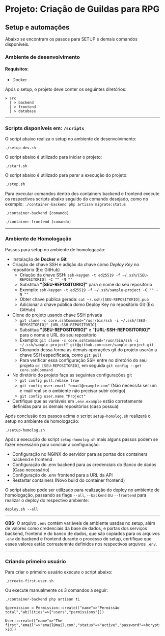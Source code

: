 # Projeto: Criação de Guildas para RPG

## Setup e automações

Abaixo se encontram os passos para SETUP e demais comandos disponíveis.

### Ambiente de desenvolvimento

#### Requisitos:
- Docker

Após o setup, o projeto deve conter os seguintes diretórios:

```text
> src
  | > backend
  | > frontend
  | > database
```

___

### Scripts disponíveis em: `/scripts`

O script abaixo realiza o setup no ambiente de desenvolvimento:

```shell
./setup-dev.sh
```

O script abaixo é utilizado para iniciar o projeto:

```shell
./start.sh
```

O script abaixo é utilizado para parar a execução do projeto:

```sh
./stop.sh
```

Para executar comandos dentro dos containers backend e frontend execute os respectivos scripts
abaixo seguido do comando desejado, como no exemplo: `./container-backend php artisan migrate:status`

```shell
./container-backend [comando]
```

```shell
./container-frontend [comando]
```

---
### Ambiente de Homologação

Passos para setup no ambiente de homologação:

- Instalação de **Docker** e **Git**
- Criação de chave SSH e adição da chave como _Deploy Key_ no repositório (Ex: GitHub)
  - Criação da chave SSH: `ssh-keygen -t ed25519 -f ~/.ssh/[SEU-REPOSITORIO] -C "" -N ""`
  - Substitua **"[SEU-REPOSITORIO]"** para o nome do seu repositório
  - Exemplo: `ssh-keygen -t ed25519 -f ~/.ssh/sample-project -C "" -N ""`
  - Obter chave pública gerada: `cat ~/.ssh/[SEU-REPOSITORIO].pub`
  - Adicionar a chave pública domo Deploy Key no repositório Git (Ex: GitHub)
- Clone do projeto usando chave SSH privada
  - `git clone -c core.sshCommand="/usr/bin/ssh -i ~/.ssh/[SEU-REPOSITORIO]" [URL-SSH-REPOSITORIO]`
  - Substitua **"[SEU-REPOSITORIO]"** e **"[URL-SSH-REPOSITORIO]"** para o nome e URL do seu repositório
  - Exemplo: `git clone -c core.sshCommand="/usr/bin/ssh -i ~/.ssh/sample-project" git@github.com:user/sample-project.git`
  - Clonando dessa forma as demais operações git do projeto usarão a chave SSH especificada, como `git pull`
  - Para verificar essa configuração SSH entre no diretório do seu projeto `cd [SEU-REPOSITORIO]`, em seguida `git config --get core.sshCommand`
- No diretório do projeto faça as seguintes configurações git
  - `git config pull.rebase true`
  - `git config user.email "email@example.com"` (Não necessita ser um e-mail real se o ambiente não precisar subir código)
  - `git config user.name "Project"`
- Certifique que as variáveis em `.env.example` estão corretamente definidas para os demais repositórios (caso possua)

Após conclusão dos passos acima o script `setup-homolog.sh` realizará o setup no ambiente de homologação:

```shell
./setup-homolog.sh
```

Após a execução do script `setup-homolog.sh` mais alguns passos podem se fazer necessário para concluir a configuração:

- Configuração no NGINX do servidor para as portas dos containers backend e frontend
- Configuração do .env backend para as credenciais do Banco de dados (Caso necessário)
- Configuração do .env frontend para a URL da API
- Restartar containers (Novo build do container frontend)

O script abaixo pode ser utilizado para realização do deploy no ambiente de homologação,
passando as flags `--all`, `--backend` ou `--frontend` para realizar o deploy do respectivo ambiente:

```shell
deploy.sh --all
```

---

**OBS:** O arquivo `.env` contém variáveis de ambiente usadas no setup, além de valores como credenciais da base de dados,
e portas dos serviços backend, frontend e do banco de dados, que são copiados para os arquivos
`.env` do backend e frontend durante o processo de setup, certifique que esses valores estão correatemnte definidos
nos respectivos arquivos `.env`.

---

### Criando primeiro usuário

Para criar o primeiro usuário execute o script abaixo:

```shell
./create-first-user.sh
```

Ou execute manualmente os 3 comandos a seguir:

```shell
./container-backend php artisan ti

$permission = Permission::create(["name"=>"Permissão total","abilities"=>["users","permissions"]])

User::create(["name"=>"The first","email"=>"email@mail.com","status"=>"active","password"=>bcrypt("projeto"),"role"=>"admin","permission_id"=>$permission->id])
```
